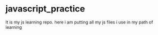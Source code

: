 # javascript_practice
It is my js learning repo. here i am putting all my js files i use in my path of learning
